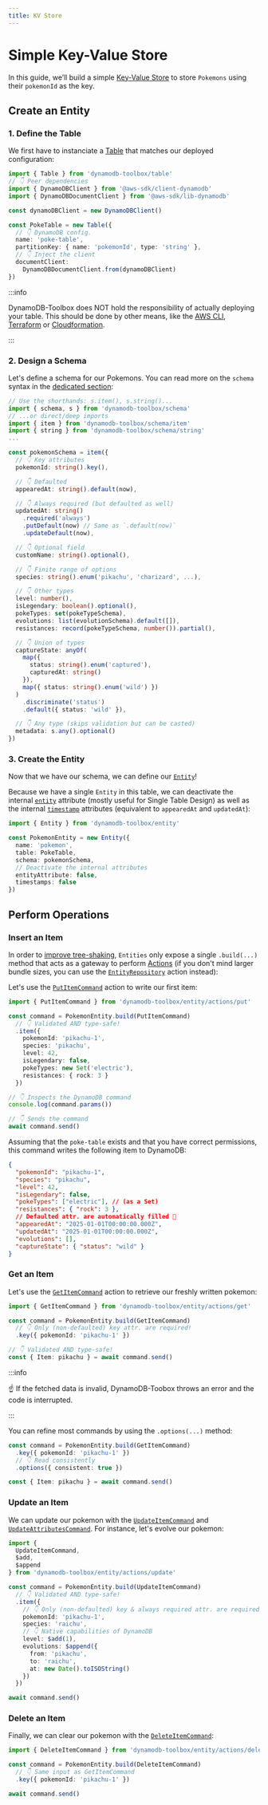 ```yaml
---
title: KV Store
---
```


# Simple Key-Value Store

In this guide, we’ll build a simple [Key-Value Store](https://en.wikipedia.org/wiki/Key%E2%80%93value_database) to store `Pokemons` using their `pokemonId` as the key.

## Create an Entity

### 1. Define the Table

We first have to instanciate a [Table](../../2-tables/1-usage/index.md) that matches our deployed configuration:

```typescript
import { Table } from 'dynamodb-toolbox/table'
// 👇 Peer dependencies
import { DynamoDBClient } from '@aws-sdk/client-dynamodb'
import { DynamoDBDocumentClient } from '@aws-sdk/lib-dynamodb'

const dynamoDBClient = new DynamoDBClient()

const PokeTable = new Table({
  // 👇 DynamoDB config.
  name: 'poke-table',
  partitionKey: { name: 'pokemonId', type: 'string' },
  // 👇 Inject the client
  documentClient:
    DynamoDBDocumentClient.from(dynamoDBClient)
})
```

:::info

DynamoDB-Toolbox does NOT hold the responsibility of actually deploying your table. This should be done by other means, like the [AWS CLI](https://aws.amazon.com/cli/), [Terraform](https://www.terraform.io/) or [Cloudformation](https://aws.amazon.com/cloudformation/).

:::

### 2. Design a Schema

Let's define a schema for our Pokemons.
You can read more on the `schema` syntax in the [dedicated section](../../4-schemas/1-usage/index.md):

```ts
// Use the shorthands: s.item(), s.string()...
import { schema, s } from 'dynamodb-toolbox/schema'
// ...or direct/deep imports
import { item } from 'dynamodb-toolbox/schema/item'
import { string } from 'dynamodb-toolbox/schema/string'
...

const pokemonSchema = item({
  // 👇 Key attributes
  pokemonId: string().key(),

  // 👇 Defaulted
  appearedAt: string().default(now),

  // 👇 Always required (but defaulted as well)
  updatedAt: string()
    .required('always')
    .putDefault(now) // Same as `.default(now)`
    .updateDefault(now),

  // 👇 Optional field
  customName: string().optional(),

  // 👇 Finite range of options
  species: string().enum('pikachu', 'charizard', ...),

  // 👇 Other types
  level: number(),
  isLegendary: boolean().optional(),
  pokeTypes: set(pokeTypeSchema),
  evolutions: list(evolutionSchema).default([]),
  resistances: record(pokeTypeSchema, number()).partial(),

  // 👇 Union of types
  captureState: anyOf(
    map({
      status: string().enum('captured'),
      capturedAt: string()
    }),
    map({ status: string().enum('wild') })
  )
    .discriminate('status')
    .default({ status: 'wild' }),

  // 👇 Any type (skips validation but can be casted)
  metadata: s.any().optional()
})
```

### 3. Create the Entity

Now that we have our schema, we can define our [`Entity`](../../3-entities/1-usage/index.md)!

Because we have a single `Entity` in this table, we can deactivate the internal [`entity`](../../3-entities/2-internal-attributes/index.md#entity) attribute (mostly useful for Single Table Design) as well as the internal [`timestamp`](../../3-entities/2-internal-attributes/index.md#timestamp-attributes) attributes (equivalent to `appearedAt` and `updatedAt`):

```ts
import { Entity } from 'dynamodb-toolbox/entity'

const PokemonEntity = new Entity({
  name: 'pokemon',
  table: PokeTable,
  schema: pokemonSchema,
  // Deactivate the internal attributes
  entityAttribute: false,
  timestamps: false
})
```

## Perform Operations

### Insert an Item

In order to [improve tree-shaking](../3-usage/index.md#methods-vs-actions), `Entities` only expose a single `.build(...)` method that acts as a gateway to perform [Actions](../3-usage/index.md#how-do-actions-work) (if you don't mind larger bundle sizes, you can use the [`EntityRepository`](../../3-entities/4-actions/22-repository/index.md) action instead):

Let's use the [`PutItemCommand`](../../3-entities/4-actions/2-put-item/index.md) action to write our first item:

```ts
import { PutItemCommand } from 'dynamodb-toolbox/entity/actions/put'

const command = PokemonEntity.build(PutItemCommand)
  // 👇 Validated AND type-safe!
  .item({
    pokemonId: 'pikachu-1',
    species: 'pikachu',
    level: 42,
    isLegendary: false,
    pokeTypes: new Set('electric'),
    resistances: { rock: 3 }
  })

// 👇 Inspects the DynamoDB command
console.log(command.params())

// 👇 Sends the command
await command.send()
```

Assuming that the `poke-table` exists and that you have correct permissions, this command writes the following item to DynamoDB:

```json
{
  "pokemonId": "pikachu-1",
  "species": "pikachu",
  "level": 42,
  "isLegendary": false,
  "pokeTypes": ["electric"], // (as a Set)
  "resistances": { "rock": 3 },
  // Defaulted attr. are automatically filled 🙌
  "appearedAt": "2025-01-01T00:00:00.000Z",
  "updatedAt": "2025-01-01T00:00:00.000Z",
  "evolutions": [],
  "captureState": { "status": "wild" }
}
```

### Get an Item

Let's use the [`GetItemCommand`](../../3-entities/4-actions/1-get-item/index.md) action to retrieve our freshly written pokemon:

```ts
import { GetItemCommand } from 'dynamodb-toolbox/entity/actions/get'

const command = PokemonEntity.build(GetItemCommand)
  // 👇 Only (non-defaulted) key attr. are required!
  .key({ pokemonId: 'pikachu-1' })

// 👇 Validated AND type-safe!
const { Item: pikachu } = await command.send()
```

:::info

☝️ If the fetched data is invalid, DynamoDB-Toobox throws an error and the code is interrupted.

:::

You can refine most commands by using the `.options(...)` method:

```ts
const command = PokemonEntity.build(GetItemCommand)
  .key({ pokemonId: 'pikachu-1' })
  // 👇 Read consistently
  .options({ consistent: true })

const { Item: pikachu } = await command.send()
```

### Update an Item

We can update our pokemon with the [`UpdateItemCommand`](../../3-entities/4-actions/3-update-item/index.md) and [`UpdateAttributesCommand`](../../3-entities/4-actions/4-update-attributes/index.md). For instance, let's evolve our pokemon:

```ts
import {
  UpdateItemCommand,
  $add,
  $append
} from 'dynamodb-toolbox/entity/actions/update'

const command = PokemonEntity.build(UpdateItemCommand)
  // 👇 Validated AND type-safe!
  .item({
    // 👇 Only (non-defaulted) key & always required attr. are required!
    pokemonId: 'pikachu-1',
    species: 'raichu',
    // 👇 Native capabilities of DynamoDB
    level: $add(1),
    evolutions: $append({
      from: 'pikachu',
      to: 'raichu',
      at: new Date().toISOString()
    })
  })

await command.send()
```

### Delete an Item

Finally, we can clear our pokemon with the [`DeleteItemCommand`](../../3-entities/4-actions/5-delete-item/index.md):

```ts
import { DeleteItemCommand } from 'dynamodb-toolbox/entity/actions/delete'

const command = PokemonEntity.build(DeleteItemCommand)
  // 👇 Same input as GetItemCommand
  .key({ pokemonId: 'pikachu-1' })

await command.send()
```
